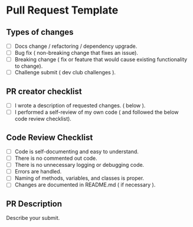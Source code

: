 # Pull Request Template

## Types of changes 

- [ ] Docs change / refactoring / dependency upgrade.
- [ ] Bug fix ( non-breaking change that fixes an issue).
- [ ] Breaking change ( fix or feature that would cause existing functionality to change).
- [ ] Challenge submit ( dev club challenges ).

## PR creator checklist

- [ ] I wrote a description of requested changes. ( below ).
- [ ] I performed a self-review of my own code ( and followed the below code review checklist).

## Code Review Checklist

- [ ] Code is self-documenting and easy to understand.
- [ ] There is no commented out code.
- [ ] There is no unnecessary logging or debugging code.
- [ ] Errors are handled.
- [ ] Naming of methods, variables, and classes is proper.
- [ ] Changes are documented in README.md ( if necessary ).

## PR Description
Describe your submit.

